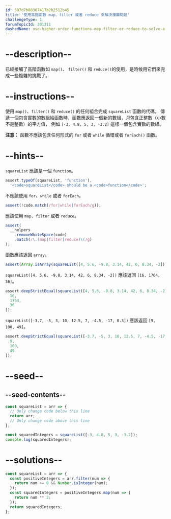 ```yaml
---
id: 587d7b88367417b2b2512b45
title: '使用高階函數 map、filter 或者 reduce 來解決複雜問題'
challengeType: 1
forumTopicId: 301311
dashedName: use-higher-order-functions-map-filter-or-reduce-to-solve-a-complex-problem
---
```


# --description--

已經接觸了高階函數如 `map()`、 `filter()` 和 `reduce()`的使用，是時候用它們來完成一些複雜的挑戰了。

# --instructions--

使用 `map()`、`filter()` 和 `reduce()` 的任何組合完成 `squareList` 函數的代碼。 傳遞一個包含實數的數組給函數時，函數應返回一個新的數組，*只*包含正整數（小數不是整數）的平方值， 例如 `[-3, 4.8, 5, 3, -3.2]` 這樣一個包含實數的數組。

**注意：** 函數不應該包含任何形式的 `for` 或者 `while` 循環或者 `forEach()` 函數。

# --hints--

`squareList` 應該是一個 `function`。

```js
assert.typeOf(squareList, 'function'),
  '<code>squareList</code> should be a <code>function</code>';
```

不應該使用 `for`、`while` 或者 `forEach`。

```js
assert(!code.match(/for|while|forEach/g));
```

應該使用 `map`、`filter` 或者 `reduce`。

```js
assert(
  __helpers
    .removeWhiteSpace(code)
    .match(/\.(map|filter|reduce)\(/g)
);
```

函數應該返回 `array`。

```js
assert(Array.isArray(squareList([4, 5.6, -9.8, 3.14, 42, 6, 8.34, -2])));
```

`squareList([4, 5.6, -9.8, 3.14, 42, 6, 8.34, -2])` 應該返回 `[16, 1764, 36]`。

```js
assert.deepStrictEqual(squareList([4, 5.6, -9.8, 3.14, 42, 6, 8.34, -2]), [
  16,
  1764,
  36
]);
```

`squareList([-3.7, -5, 3, 10, 12.5, 7, -4.5, -17, 0.3])` 應該返回 `[9, 100, 49]`。

```js
assert.deepStrictEqual(squareList([-3.7, -5, 3, 10, 12.5, 7, -4.5, -17, 0.3]), [
  9,
  100,
  49
]);
```

# --seed--

## --seed-contents--

```js
const squareList = arr => {
  // Only change code below this line
  return arr;
  // Only change code above this line
};

const squaredIntegers = squareList([-3, 4.8, 5, 3, -3.2]);
console.log(squaredIntegers);
```

# --solutions--

```js
const squareList = arr => {
  const positiveIntegers = arr.filter(num => {
    return num >= 0 && Number.isInteger(num);
  });
  const squaredIntegers = positiveIntegers.map(num => {
    return num ** 2;
  });
  return squaredIntegers;
};
```
